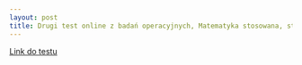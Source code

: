 ```yaml
---
layout: post
title: Drugi test online z badań operacyjnych, Matematyka stosowana, studia II stopnia 
---
```


[Link do testu](https://www.testportal.pl/test.html?t=NraMrrxDavxt)
